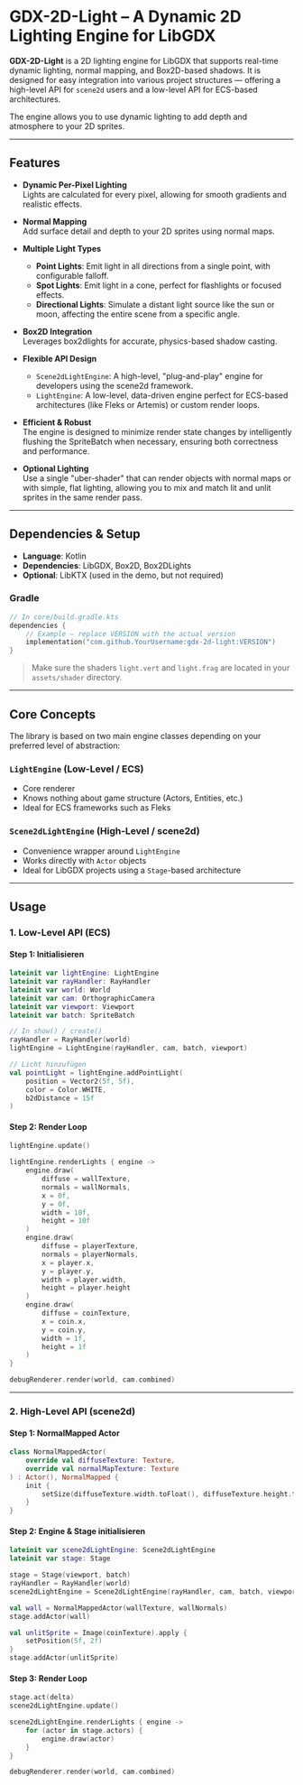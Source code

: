 # GDX-2D-Light – A Dynamic 2D Lighting Engine for LibGDX

**GDX-2D-Light** is a 2D lighting engine for LibGDX that supports real-time dynamic lighting, normal mapping, and Box2D-based shadows. It is designed for easy integration into various project structures — offering a high-level API for `scene2d` users and a low-level API for ECS-based architectures.

The engine allows you to use dynamic lighting to add depth and atmosphere to your 2D sprites.

---

## Features

- **Dynamic Per-Pixel Lighting**  
  Lights are calculated for every pixel, allowing for smooth gradients and realistic effects.

- **Normal Mapping**  
  Add surface detail and depth to your 2D sprites using normal maps.

- **Multiple Light Types**  
  - **Point Lights**: Emit light in all directions from a single point, with configurable falloff.  
  - **Spot Lights**: Emit light in a cone, perfect for flashlights or focused effects.  
  - **Directional Lights**: Simulate a distant light source like the sun or moon, affecting the entire scene from a specific angle.

- **Box2D Integration**  
  Leverages box2dlights for accurate, physics-based shadow casting.

- **Flexible API Design**  
  - `Scene2dLightEngine`: A high-level, "plug-and-play" engine for developers using the scene2d framework.  
  - `LightEngine`: A low-level, data-driven engine perfect for ECS-based architectures (like Fleks or Artemis) or custom render loops.

- **Efficient & Robust**  
  The engine is designed to minimize render state changes by intelligently flushing the SpriteBatch when necessary, ensuring both correctness and performance.

- **Optional Lighting**  
  Use a single "uber-shader" that can render objects with normal maps or with simple, flat lighting, allowing you to mix and match lit and unlit sprites in the same render pass.

---

## Dependencies & Setup

- **Language**: Kotlin  
- **Dependencies**: LibGDX, Box2D, Box2DLights  
- **Optional**: LibKTX (used in the demo, but not required)

### Gradle

```kotlin
// In core/build.gradle.kts
dependencies {
    // Example – replace VERSION with the actual version
    implementation("com.github.YourUsername:gdx-2d-light:VERSION")
}
```

> Make sure the shaders `light.vert` and `light.frag` are located in your `assets/shader` directory.

---

## Core Concepts

The library is based on two main engine classes depending on your preferred level of abstraction:

### `LightEngine` (Low-Level / ECS)

- Core renderer  
- Knows nothing about game structure (Actors, Entities, etc.)  
- Ideal for ECS frameworks such as Fleks

### `Scene2dLightEngine` (High-Level / scene2d)

- Convenience wrapper around `LightEngine`  
- Works directly with `Actor` objects  
- Ideal for LibGDX projects using a `Stage`-based architecture

---

## Usage

### 1. Low-Level API (ECS)

#### Step 1: Initialisieren

```kotlin
lateinit var lightEngine: LightEngine
lateinit var rayHandler: RayHandler
lateinit var world: World
lateinit var cam: OrthographicCamera
lateinit var viewport: Viewport
lateinit var batch: SpriteBatch

// In show() / create()
rayHandler = RayHandler(world)
lightEngine = LightEngine(rayHandler, cam, batch, viewport)

// Licht hinzufügen
val pointLight = lightEngine.addPointLight(
    position = Vector2(5f, 5f),
    color = Color.WHITE,
    b2dDistance = 15f
)
```

#### Step 2: Render Loop

```kotlin
lightEngine.update()

lightEngine.renderLights { engine ->
    engine.draw(
        diffuse = wallTexture,
        normals = wallNormals,
        x = 0f,
        y = 0f,
        width = 10f,
        height = 10f
    )
    engine.draw(
        diffuse = playerTexture,
        normals = playerNormals,
        x = player.x,
        y = player.y,
        width = player.width,
        height = player.height
    )
    engine.draw(
        diffuse = coinTexture,
        x = coin.x,
        y = coin.y,
        width = 1f,
        height = 1f
    )
}

debugRenderer.render(world, cam.combined)
```

---

### 2. High-Level API (scene2d)

#### Step 1: NormalMapped Actor

```kotlin
class NormalMappedActor(
    override val diffuseTexture: Texture,
    override val normalMapTexture: Texture
) : Actor(), NormalMapped {
    init {
        setSize(diffuseTexture.width.toFloat(), diffuseTexture.height.toFloat())
    }
}
```

#### Step 2: Engine & Stage initialisieren

```kotlin
lateinit var scene2dLightEngine: Scene2dLightEngine
lateinit var stage: Stage

stage = Stage(viewport, batch)
rayHandler = RayHandler(world)
scene2dLightEngine = Scene2dLightEngine(rayHandler, cam, batch, viewport, stage)

val wall = NormalMappedActor(wallTexture, wallNormals)
stage.addActor(wall)

val unlitSprite = Image(coinTexture).apply {
    setPosition(5f, 2f)
}
stage.addActor(unlitSprite)
```

#### Step 3: Render Loop

```kotlin
stage.act(delta)
scene2dLightEngine.update()

scene2dLightEngine.renderLights { engine ->
    for (actor in stage.actors) {
        engine.draw(actor)
    }
}

debugRenderer.render(world, cam.combined)
```
